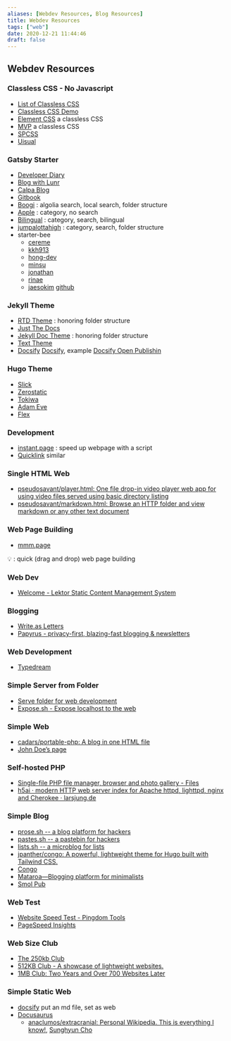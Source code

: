 ```yaml
---
aliases: [Webdev Resources, Blog Resources]
title: Webdev Resources
tags: ["web"]
date: 2020-12-21 11:44:46
draft: false
---
```


## Webdev Resources

### Classless CSS - No Javascript

- [List of Classless CSS](https://github.com/dbohdan/classless-css)
- [Classless CSS Demo](https://dohliam.github.io/dropin-minimal-css/)
- [Element CSS](https://elementcss.neocities.org/) a classless CSS
- [MVP](https://andybrewer.github.io/mvp/) a classless CSS
- [SPCSS](https://github.com/susam/spcss)
- [Uisual](https://github.com/uisual/freebies)

### Gatsby Starter

- [Developer Diary](https://www.gatsbyjs.com/starters/willjw3/gatsby-starter-developer-diary)
- [Blog with Lunr](https://www.gatsbyjs.com/starters/lukewhitehouse/gatsby-starter-blog-with-lunr)
- [Calpa Blog](https://www.gatsbyjs.com/starters/calpa/gatsby-starter-calpa-blog)
- [Gitbook](https://www.gatsbyjs.com/starters/hasura/gatsby-gitbook-starter)
- [Boogi](https://www.gatsbyjs.com/starters/filipowm/boogi) : algolia search, local search, folder structure
- [Apple](https://github.com/sungik-choi/gatsby-starter-apple) : category, no search
- [Bilingual](https://gatsbyjs-blog-template.netlify.app/en/) : category, search, bilingual
- [jumpalottahigh](https://gatsby-starter-blog-jumpalottahigh.netlify.app/) : category, search, folder structure
- starter-bee
    - [cereme](https://github.com/cereme/cereme.github.io)
    - [kkh913](https://kkh913.github.io/)
    - [hong-dev](https://hong-dev.github.io/)
    - [minsu](https://alstn2468.github.io/)
    - [jonathan](https://www.learningsomethingnew.com/)
    - [rinae](https://rinae.dev/)
    - [jaesokim](https://jaeseokim.github.io/) [github](https://github.com/JaeSeoKim/jaeseokim.github.io)

### Jekyll Theme

- [RTD Theme](https://github.com/rundocs/jekyll-rtd-theme) : honoring folder structure
- [Just The Docs](https://github.com/pmarsceill/just-the-docs)
- [Jekyll Doc Theme](https://github.com/aksakalli/jekyll-doc-theme) : honoring folder structure
- [Text Theme](https://tianqi.name/jekyll-TeXt-theme/)
- [Docsify](https://michaelcurrin.github.io/docsify-js-template/#/) [Docsify](https://docsify.js.org/#/), example [Docsify Open Publishin](https://github.com/hibbitts-design/docsify-open-publishing-starter-kit)

### Hugo Theme

- [Slick](https://themes.gohugo.io/slick/)
- [Zerostatic](https://github.com/zerostaticthemes/hugo-whisper-theme)
- [Tokiwa](https://github.com/heyeshuang/hugo-theme-tokiwa)
- [Adam Eve](https://github.com/blankoworld/hugo_theme_adam_eve/blob/master/exampleSite/content/design/materials.md)
- [Flex](https://github.com/scivision/hugo-flex-example/blob/master/README.md)

### Development

- [instant.page](https://instant.page/) : speed up webpage with a script
- [Quicklink](https://getquick.link/) similar

### Single HTML Web

- [pseudosavant/player.html: One file drop-in video player web app for using video files served using basic directory listing](https://github.com/pseudosavant/player.html)
- [pseudosavant/markdown.html: Browse an HTTP folder and view markdown or any other text document](https://github.com/pseudosavant/markdown.html)

### Web Page Building

- [mmm.page](https://build.mmm.page/)

💡 : quick (drag and drop) web page building

### Web Dev

- [Welcome - Lektor Static Content Management System](https://www.getlektor.com/)

### Blogging

- [Write.as Letters](https://write.as/letters)
- [Papyrus - privacy-first, blazing-fast blogging & newsletters](https://papyrus.so/)

### Web Development

- [Typedream](https://typedream.com/)

### Simple Server from Folder

- [Serve folder for web development](https://servefolder.dev/)
- [Expose.sh - Expose localhost to the web](https://expose.sh/)

### Simple Web

- [cadars/portable-php: A blog in one HTML file](https://github.com/cadars/portable-php)
- [John Doe’s page](https://john-doe.neocities.org/)

### Self-hosted PHP

- [Single-file PHP file manager, browser and photo gallery - Files](https://www.files.gallery/)
- [h5ai · modern HTTP web server index for Apache httpd, lighttpd, nginx and Cherokee · larsjung.de](https://larsjung.de/h5ai/)

### Simple Blog

- [prose.sh -- a blog platform for hackers](https://prose.sh/)
- [pastes.sh -- a pastebin for hackers](https://pastes.sh/)
- [lists.sh -- a microblog for lists](https://lists.sh/)
- [jpanther/congo: A powerful, lightweight theme for Hugo built with Tailwind CSS.](https://github.com/jpanther/congo)
- [Congo](https://jpanther.github.io/congo/)
- [Mataroa—Blogging platform for minimalists](https://mataroa.blog/)
- [Smol Pub](https://smol.pub/)

### Web Test

- [Website Speed Test - Pingdom Tools](https://tools.pingdom.com/#6086b899bb800000)
- [PageSpeed Insights](https://pagespeed.web.dev/report?url=https%3A%2F%2Fwiki.owenyoung.com%2F)

### Web Size Club

- [The 250kb Club](https://250kb.club/)
- [512KB Club - A showcase of lightweight websites.](https://512kb.club/)
- [1MB Club: Two Years and Over 700 Websites Later](https://1mb.club/blog/reflection/)

### Simple Static Web

- [docsify](https://docsify.js.org/#/) put an md file, set as web
- [Docusaurus](https://docusaurus.io/)
	- [anaclumos/extracranial: Personal Wikipedia. This is everything I know!](https://github.com/anaclumos/extracranial), [Sunghyun Cho](https://cho.sh/)

